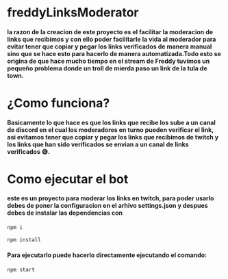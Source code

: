 <h1>
freddyLinksModerator
</h1>
<h4>
la razon de la creacion de este proyecto es el facilitar la moderacion de links que recibimos y con ello poder facilitarle la vida al moderador para evitar tener que copiar y pegar los links verificados de manera manual sino que se hace esto para hacerlo de manera automatizada.Todo esto se origina de que hace mucho tiempo en el stream de Freddy tuvimos un pequeño problema donde un troll de mierda paso un link de la tula de town.
  </h4>
<h1>
¿Como funciona?
</h1>
<h4>Basicamente lo que hace es que los links que recibe los sube a un canal de discord en el cual los moderadores en turno pueden verificar el link, 
asi evitamos tener que copiar y pegar los links que recibimos de twitch y los links que han sido verificados se envian a un canal de links verificados 😅.
  </h4>


<h1>
Como ejecutar el bot
</h1>
<h4>
este es un proyecto para moderar los links en twitch, para poder usarlo debes de poner la configuracion en el arhivo settings.json
y despues debes de instalar las dependencias con 
</h4>

```bash
npm i 
```
```bash
npm install
```

<h4>
Para ejecutarlo puede hacerlo directamente ejecutando el comando:
  </h4>
  
```bash
npm start
```
